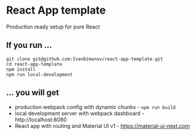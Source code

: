 # React App template
Production ready setup for pure React

## If you run ...
```
git clone git@github.com:IvanDimanov/react-app-template.git
cd react-app-template
npm install
npm run local-development
```

## ... you will get
- production webpack config with dynamic chunks - `npm run build`
- local development server with webpack dashboard - http://localhost:8080
- React app with routing and Material UI v1 - https://material-ui-next.com
